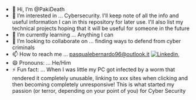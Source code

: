 - 👋 Hi, I’m @PakiDeath
- 👀 I’m interested in ... Cybersecurity. I'll keep note of all the info and useful information I can in this repository for later use. I'll also list my technical projects hoping that it will be useful for someone in the future
- 🌱 I’m currently learning ... Anything I can
- 💞️ I’m looking to collaborate on ... finding ways to defend from cyber criminals
- 📫 How to reach me ... pasqualebernardo96@outlook.it [![Linkedin](https://github.com/PakiDeath/PakiDeath/blob/main/download.png/width=100)](https://www.linkedin.com/in/pasquale-bernardo-0b9279236/),
- 😄 Pronouns: ... He/Him
- ⚡ Fun fact: ... When I was little my PC got infected by a worm that rendered it completely unusable, linking to xxx sites when clicking and then becoming completely unresponsive! This is what started my passion (or terror, depending on your point of you) for Cyber Security
<!---
PakiDeath/PakiDeath is a ✨ special ✨ repository because its `README.md` (this file) appears on your GitHub profile.
You can click the Preview link to take a look at your changes.
--->
